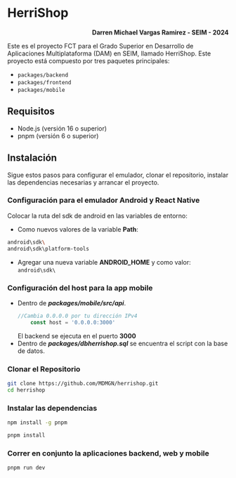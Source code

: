 # HerriShop

<p style="text-align: right; font-weight: bold">
  Darren Michael Vargas Ramirez - SEIM - 2024
</p>

Este es el proyecto FCT para el Grado Superior en Desarrollo de Aplicaciones Multiplataforma (DAM) en SEIM, llamado HerriShop. Este proyecto está compuesto por tres paquetes principales:

- `packages/backend`
- `packages/frontend`
- `packages/mobile`

## Requisitos

- Node.js (versión 16 o superior)
- pnpm (versión 6 o superior)

## Instalación

Sigue estos pasos para configurar el emulador, clonar el repositorio, instalar las dependencias necesarias y arrancar el proyecto.

### Configuración para el emulador Android y React Native
Colocar la ruta del sdk de android en las variables de entorno:

- Como nuevos valores de la variable __Path__:

```bash
android\sdk\
android\sdk\platform-tools
```

- Agregar una nueva variable __ANDROID_HOME__ y como valor:
        ```
        android\sdk\
        ```
### Configuración del host para la app mobile
- Dentro de ___packages/mobile/src/api___.
    ```ts
    //Cambia 0.0.0.0 por tu dirección IPv4
        const host = '0.0.0.0:3000'
    ```
    El backend se ejecuta en el puerto __3000__
- Dentro de ___packages/dbherrishop.sql___ se encuentra el script con la base de datos.
### Clonar el Repositorio

```bash
git clone https://github.com/MDMGN/herrishop.git
cd herrishop
```

### Instalar las dependencias

```bash
npm install -g pnpm
```


```bash
pnpm install
```

### Correr en conjunto la aplicaciones backend, web y mobile

```bash
pnpm run dev
```
